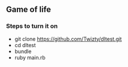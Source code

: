 ## Game of life

### Steps to turn it on
* git clone https://github.com/Twizty/dltest.git
* cd dltest
* bundle
* ruby main.rb
